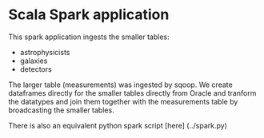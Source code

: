 # Scala Spark application
This spark application ingests the smaller tables:

* astrophysicists
* galaxies
* detectors

The larger table (measurements) was ingested by sqoop. We create dataframes directly
for the smaller tables directly from Oracle and tranform the datatypes and
join them together with the measurements table by broadcasting the smaller tables.

There is also an equivalent python spark script [here] (../spark.py)

